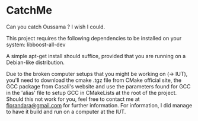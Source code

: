 CatchMe
=======

Can you catch Oussama ? I wish I could.

This project requires the following dependencies to be installed on your system:
libboost-all-dev

A simple apt-get install should suffice, provided that you are running on a Debian-like distribution.

Due to the broken computer setups that you might be working on (-> IUT), you'll need to download the cmake .tgz file from CMake official site, the GCC package from Casali's website and use the parameters found for GCC in the 'alias' file to setup GCC in CMakeLists at the root of the project.
Should this not work for you, feel free to contact me at florandara@gmail.com for further information.
For information, I did manage to have it build and run on a computer at the IUT.
